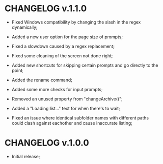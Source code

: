 # CHANGELOG v.1.1.0

- Fixed Windows compatibility by changing the slash in the regex dynamically;

- Added a new user option for the page size of prompts;

- Fixed a slowdown caused by a regex replacement;

- Fixed some cleaning of the screen not done right;

- Added new shortcuts for skipping certain prompts and go directly to the point;

- Added the rename command;

- Added some more checks for input prompts;

- Removed an unused property from "changeArchive()";

- Added a "Loading list..." text for when there's to wait;

- Fixed an issue where identical subfolder names with different paths could clash against eachother and cause inaccurate listing;

# CHANGELOG v.1.0.0

- Initial release;